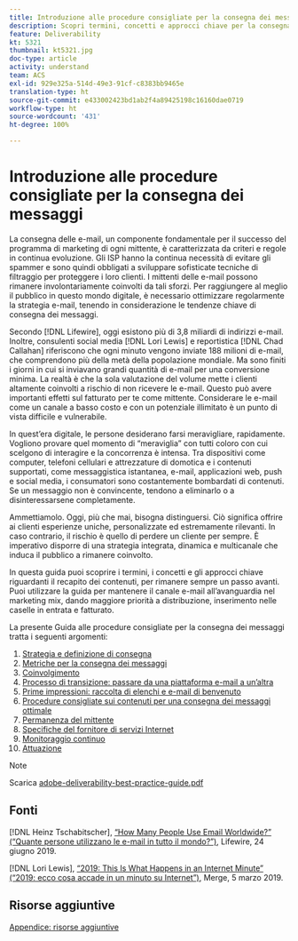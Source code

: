 ```yaml
---
title: Introduzione alle procedure consigliate per la consegna dei messaggi
description: Scopri termini, concetti e approcci chiave per la consegna dei messaggi, al fine di garantire il successo del programma di marketing.
feature: Deliverability
kt: 5321
thumbnail: kt5321.jpg
doc-type: article
activity: understand
team: ACS
exl-id: 929e325a-514d-49e3-91cf-c8383bb9465e
translation-type: ht
source-git-commit: e433002423bd1ab2f4a89425198c16160dae0719
workflow-type: ht
source-wordcount: '431'
ht-degree: 100%

---
```


# Introduzione alle procedure consigliate per la consegna dei messaggi

La consegna delle e-mail, un componente fondamentale per il successo del programma di marketing di ogni mittente, è caratterizzata da criteri e regole in continua evoluzione. Gli ISP hanno la continua necessità di evitare gli spammer e sono quindi obbligati a sviluppare sofisticate tecniche di filtraggio per proteggere i loro clienti. I mittenti delle e-mail possono rimanere involontariamente coinvolti da tali sforzi. Per raggiungere al meglio il pubblico in questo mondo digitale, è necessario ottimizzare regolarmente la strategia e-mail, tenendo in considerazione le tendenze chiave di consegna dei messaggi.

Secondo [!DNL Lifewire], oggi esistono più di 3,8 miliardi di indirizzi e-mail. Inoltre, consulenti social media [!DNL Lori Lewis] e reportistica [!DNL Chad Callahan] riferiscono che ogni minuto vengono inviate 188 milioni di e-mail, che comprendono più della metà della popolazione mondiale. Ma sono finiti i giorni in cui si inviavano grandi quantità di e-mail per una conversione minima. La realtà è che la sola valutazione del volume mette i clienti altamente coinvolti a rischio di non ricevere le e-mail. Questo può avere importanti effetti sul fatturato per te come mittente. Considerare le e-mail come un canale a basso costo e con un potenziale illimitato è un punto di vista difficile e vulnerabile.

In quest’era digitale, le persone desiderano farsi meravigliare, rapidamente. Vogliono provare quel momento di “meraviglia” con tutti coloro con cui scelgono di interagire e la concorrenza è intensa. Tra dispositivi come computer, telefoni cellulari e attrezzature di domotica e i contenuti supportati, come messaggistica istantanea, e-mail, applicazioni web, push e social media, i consumatori sono costantemente bombardati di contenuti. Se un messaggio non è convincente, tendono a eliminarlo o a disinteressarsene completamente.

Ammettiamolo. Oggi, più che mai, bisogna distinguersi. Ciò significa offrire ai clienti esperienze uniche, personalizzate ed estremamente rilevanti. In caso contrario, il rischio è quello di perdere un cliente per sempre. È imperativo disporre di una strategia integrata, dinamica e multicanale che induca il pubblico a rimanere coinvolto.

In questa guida puoi scoprire i termini, i concetti e gli approcci chiave riguardanti il recapito dei contenuti, per rimanere sempre un passo avanti. Puoi utilizzare la guida per mantenere il canale e-mail all’avanguardia nel marketing mix, dando maggiore priorità a distribuzione, inserimento nelle caselle in entrata e fatturato.

La presente Guida alle procedure consigliate per la consegna dei messaggi tratta i seguenti argomenti:

1. [Strategia e definizione di consegna](/help/deliverability-strategy-and-definition.md)
2. [Metriche per la consegna dei messaggi](/help/metrics/metrics-overview.md)
3. [Coinvolgimento](/help/engagement.md)
4. [Processo di transizione: passare da una piattaforma e-mail a un’altra](/help/transition-process/switching-email-platforms.md)
5. [Prime impressioni: raccolta di elenchi e e-mail di benvenuto](/help/first-impressions/address-collection-and-list-growth.md)
6. [Procedure consigliate sui contenuti per una consegna dei messaggi ottimale](/help/content-best-practices-for-optimal-delivery.md)
7. [Permanenza del mittente](/help/sender-permanence.md)
8. [Specifiche del fornitore di servizi Internet](/help/internet-service-provider-specifics/overview.md)
9. [Monitoraggio continuo](/help/ongoing-monitoring.md)
10. [Attuazione](/help/putting-it-in-practice.md)

>[!NOTE]
>
>Scarica [adobe-deliverability-best-practice-guide.pdf](/help/assets/adobe-deliverability-best-practice-guide.pdf)

## Fonti

[!DNL Heinz Tschabitscher], [“How Many People Use Email Worldwide?” (“Quante persone utilizzano le e-mail in tutto il mondo?”)](https://www.lifewire.com/how-many-email-users-are-there-1171213), Lifewire, 24 giugno 2019.

[!DNL Lori Lewis], [“2019: This Is What Happens in an Internet Minute” (“2019: ecco cosa accade in un minuto su Internet”)](https://www.allaccess.com/merge/archive/29580/2019-this-is-what-happens-in-an-internet-minute), Merge, 5 marzo 2019.

## Risorse aggiuntive

[Appendice: risorse aggiuntive](/help/additional-resources/general-resources.md)
